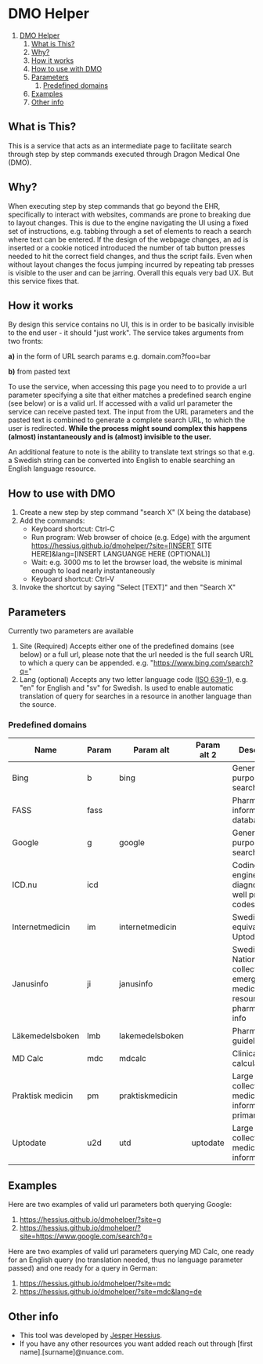 # DMO Helper

1. [DMO Helper](#dmo-helper)
   1. [What is This?](#what-is-this)
   2. [Why?](#why)
   3. [How it works](#how-it-works)
   4. [How to use with DMO](#how-to-use-with-dmo)
   5. [Parameters](#parameters)
      1. [Predefined domains](#predefined-domains)
   6. [Examples](#examples)
   7. [Other info](#other-info)

## What is This?

This is a service that acts as an intermediate page to facilitate search through step by step commands executed through Dragon Medical One (DMO).

## Why?

When executing step by step commands that go beyond the EHR, specifically to interact with websites, commands are prone to breaking due to layout changes. This is due to the engine navigating the UI using a fixed set of instructions, e.g. tabbing through a set of elements to reach a search where text can be entered. If the design of the webpage changes, an ad is inserted or a cookie noticed introduced the number of tab button presses needed to hit the correct field changes, and thus the script fails. Even when without layout changes the focus jumping incurred by repeating tab presses is visible to the user and can be jarring. Overall this equals very bad UX. But this service fixes that.

## How it works

By design this service contains no UI, this is in order to be basically invisible to the end user - it should "just work".
The service takes arguments from two fronts:

**a)** in the form of URL search params e.g. domain.com?foo=bar

**b)** from pasted text

To use the service, when accessing this page you need to to provide a url parameter specifying a site that either matches a predefined search engine (see below) or is a valid url. If accessed with a valid url parameter the service can receive pasted text. The input from the URL parameters and the pasted text is combined to generate a complete search URL, to which the user is redirected. **While the process might sound complex this happens (almost) instantaneously and is (almost) invisible to the user.**

An additional feature to note is the ability to translate text strings so that e.g. a Swedish string can be converted into English to enable searching an English language resource.

## How to use with DMO

1. Create a new step by step command "search X" (X being the database)
2. Add the commands:
   - Keyboard shortcut: Ctrl-C
   - Run program: Web browser of choice (e.g. Edge) with the argument https://hessius.github.io/dmohelper/?site=[INSERT SITE HERE]&lang=[INSERT LANGUANGE HERE (OPTIONAL)]
   - Wait: e.g. 3000 ms to let the browser load, the website is minimal enough to load nearly instantaneously
   - Keyboard shortcut: Ctrl-V
3. Invoke the shortcut by saying "Select [TEXT]" and then "Search X"

## Parameters

Currently two parameters are available

1. Site (Required)
   Accepts either one of the predefined domains (see below) or a full url, please note that the url needed is the full search URL to which a query can be appended. e.g. "https://www.bing.com/search?q="
2. Lang (optional)
   Accepts any two letter language code ([ISO 639-1](https://en.wikipedia.org/wiki/List_of_ISO_639-1_codes)), e.g. "en" for English and "sv" for Swedish. Is used to enable automatic translation of query for searches in a resource in another language than the source.

### Predefined domains

| Name             | Param | Param alt       | Param alt 2 | Description                                                                         | Language |
| ---------------- | ----- | --------------- | ----------- | ----------------------------------------------------------------------------------- | -------- |
| Bing             | b     | bing            |             | General purpose search engine                                                       | Any      |
| FASS             | fass  |                 |             | Pharmaceutical information database                                                 | Swedish  |
| Google           | g     | google          |             | General purpose search engine                                                       | Any      |
| ICD.nu           | icd   |                 |             | Coding search engine, covers diagnostic as well procedure codes                     | Swedish  |
| Internetmedicin  | im    | internetmedicin |             | Swedish equivalent of Uptodate                                                      | Swedish  |
| Janusinfo        | ji    | janusinfo       |             | Swedish National collection of emergency medicine resources and pharmaceutical info | Swedish  |
| Läkemedelsboken  | lmb   | lakemedelsboken |             | Pharmaceutical guidelines                                                           | Swedish  |
| MD Calc          | mdc   | mdcalc          |             | Clinical calculators                                                                | English  |
| Praktisk medicin | pm    | praktiskmedicin |             | Large collection of medical information for primary care                            | Swedish  |
| Uptodate         | u2d   | utd             | uptodate    | Large collection of medical information                                             | English  |

## Examples

Here are two examples of valid url parameters both querying Google:

1. https://hessius.github.io/dmohelper/?site=g
2. https://hessius.github.io/dmohelper/?site=https://www.google.com/search?q=

Here are two examples of valid url parameters querying MD Calc, one ready for an English query (no translation needed, thus no language parameter passed) and one ready for a query in German:

1. https://hessius.github.io/dmohelper/?site=mdc
2. https://hessius.github.io/dmohelper/?site=mdc&lang=de

## Other info

- This tool was developed by [Jesper Hessius](https://github.com/hessius).
- If you have any other resources you want added reach out through [first name].[surname]@nuance.com.
